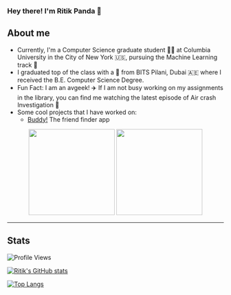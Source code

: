 ### Hey there!	I'm Ritik Panda :panda_face:

<!--
**Ritik3111/Ritik3111** is a ✨ _special_ ✨ repository because its `README.md` (this file) appears on your GitHub profile.

Here are some ideas to get you started:

- 🔭 I’m currently working on ...
- 🌱 I’m currently learning ...
- 👯 I’m looking to collaborate on ...
- 🤔 I’m looking for help with ...
- 💬 Ask me about ...
- 📫 How to reach me: ...
- 😄 Pronouns: ...
- ⚡ Fun fact: ...
-->

## About me

- Currently, I'm a Computer Science graduate student :man_technologist: at Columbia University in the City of New York :us:, pursuing the Machine Learning track :robot: 
- I graduated top of the class with a :1st_place_medal: from BITS Pilani, Dubai :united_arab_emirates: where I received the B.E. Computer Science Degree.
- Fun Fact: I am an avgeek! :airplane: If I am not busy working on my assignments in the library, you can find me watching the latest episode of Air crash  Investigation :grimacing:
- Some cool projects that I have worked on:
  - [Buddy!](https://www.youtube.com/watch?v=CN9QwUCmzHw) The friend finder app 


<p align="center">
  <img width="200" height="200" src='https://user-images.githubusercontent.com/123143346/216854768-821b1c05-0810-4dd3-980f-d3ae17768e37.png'> <img width="200" height="200" src='https://user-images.githubusercontent.com/123143346/216851466-e6405aae-7f52-4e48-adbb-7d44743bfdac.png'>
</p>

---

## Stats

![Profile Views](https://komarev.com/ghpvc/?username=Ritik3111&color=blue)

[![Ritik's GitHub stats](https://github-readme-stats.vercel.app/api?username=Ritik3111&show_icons=true&theme=transparent)](https://github.com/anuraghazra/github-readme-stats)

[![Top Langs](https://github-readme-stats.vercel.app/api/top-langs/?username=Ritik3111&hide=javascript,html)](https://github.com/anuraghazra/github-readme-stats)

